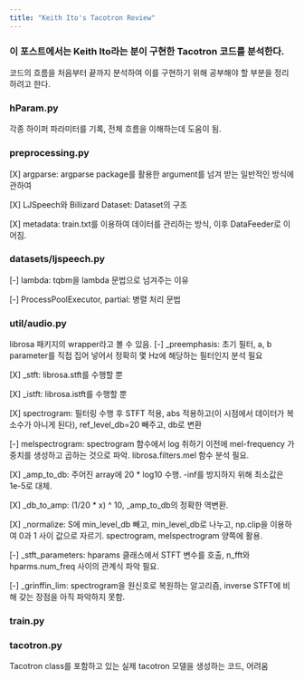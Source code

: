 ```yaml
---
title: "Keith Ito's Tacotron Review"
---
```


### 이 포스트에서는 Keith Ito라는 분이 구현한 Tacotron 코드를 분석한다.
코드의 흐름을 처음부터 끝까지 분석하여 이를 구현하기 위해 공부해야 할 부분을 정리하려고 한다.

### hParam.py 
각종 하이퍼 파라미터를 기록, 전체 흐름을 이해하는데 도움이 됨.

### preprocessing.py
[X] argparse: argparse package를 활용한 argument를 넘겨 받는 일반적인 방식에 관하여

[X] LJSpeech와 Billizard Dataset: Dataset의 구조

[X] metadata: train.txt를 이용하여 데이터를 관리하는 방식, 이후 DataFeeder로 이어짐.

### datasets/ljspeech.py
[-] lambda: tqbm을 lambda 문법으로 넘겨주는 이유

[-] ProcessPoolExecutor, partial: 병렬 처리 문법

### util/audio.py
librosa 패키지의 wrapper라고 볼 수 있음.
[-] _preemphasis: 초기 필터, a, b parameter를 직접 집어 넣어서 정확히 몇 Hz에 해당하는 필터인지 분석 필요

[X] _stft: librosa.stft를 수행할 뿐 

[X] _istft: librosa.istft를 수행할 뿐

[X] spectrogram: 필터링 수행 후 STFT 적용, abs 적용하고(이 시점에서 데이터가 복소수가 아니게 된다), ref_level_db=20 빼주고, db로 변환

[-] melspectrogram: spectrogram 함수에서 log 취하기 이전에 mel-frequency 가중치를 생성하고 곱하는 것으로 파악. librosa.filters.mel 함수 분석 필요.

[X] _amp_to_db: 주어진 array에 20 * log10 수행. -inf를 방지하지 위해 최소값은 1e-5로 대체.

[X] _db_to_amp: (1/20 * x) ^ 10, _amp_to_db의 정확한 역변환.

[X] _normalize: S에 min_level_db 빼고, min_level_db로 나누고, np.clip을 이용하여 0과 1 사이 값으로 자르기. spectrogram, melspectrogram 양쪽에 활용.

[-] _stft_parameters: hparams 클래스에서 STFT 변수를 호출, n_fft와 hparms.num_freq 사이의 관계식 파악 필요.

[-] _grinffin_lim: spectrogram을 원신호로 복원하는 알고리즘, inverse STFT에 비해 갖는 장점을 아직 파악하지 못함.


### train.py


### tacotron.py
Tacotron class를 포함하고 있는 실제 tacotron 모델을 생성하는 코드, 어려움


